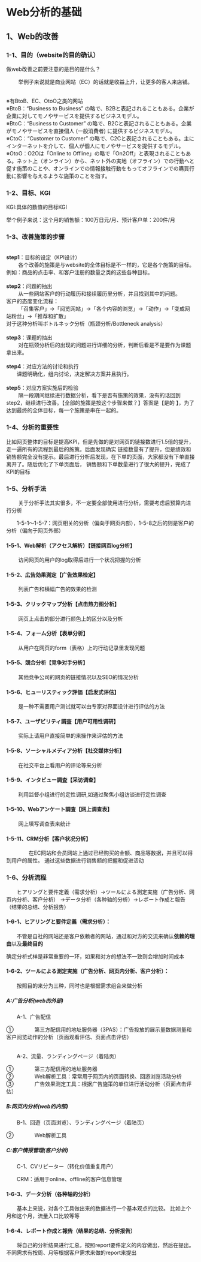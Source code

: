 # Web分析的基础
## 1、Web的改善
### 1-1、目的（website的目的确认）
<p>做web改善之前要注意的是目的是什么？</p>
<p>&emsp;&emsp;
举例子来说就是商业网站（EC）的话就是收益上升，让更多的客人来店铺。
</p>
<br>※有BtoB、EC、OtoO之类的网站
<br>※BtoB：“Business to Business” の略で、B2Bと表記されることもある。企業が企業に対してモノやサービスを提供するビジネスモデル。
<br>※BtoC：“Business to Customer” の略で、B2Cと表記されることもある。企業がモノやサービスを直接個人 (一般消費者) に提供するビジネスモデル。
<br>※CtoC：“Customer to Customer” の略で、C2Cと表記されることもある。主にインターネットを介して、個人が個人にモノやサービスを提供するモデル。
<br>※OtoO：O2Oは「Online to Offline」の略で「On2Off」と表現されることもある。ネット上（オンライン）から、ネット外の実地（オフライン）での行動へと促す施策のことや、オンラインでの情報接触行動をもってオフラインでの購買行動に影響を与えるような施策のことを指す。

### 1-2、目标、KGI
<p>KGI:具体的数值的目标KGI</p>
举个例子来说：这个月的销售额：100万日元/月、预计客户单：200件/月

### 1-3、改善施策的步骤
<br>**step1**：目标的设定（KPI设计）
<br>&emsp;&emsp;
各个改善的施策是与website的全体目标是不一样的，它是各个施策的目标。
例如：商品的点击率、和客户注册的数量之类的这些各种目标。
<br>
<br>**step2**：问题的抽出
<br>&emsp;&emsp;
从一些网站客户的行动履历和接续履历里分析，并且找到其中的问题。
<br>客户的态度变化流程：
<br>&emsp;&emsp;
「召集客户」->「阅览网站」->「各个内容的浏览」->「动作」->「变成网站粉丝」->「推荐和扩散」
<br>对于这种分析叫ボトルネック分析（瓶颈分析/Bottleneck analysis）
<br>
<br>**step3**：课题的抽出
<br>&emsp;&emsp;
对在瓶颈分析后的出现的问题进行详细的分析，判断后看是不是要作为课题拿出来。
<br>
<br>**step4**：对应方法的讨论和执行
<br>&emsp;&emsp;课题明确化，组内讨论，决定解决方案并且执行。
<br>
<br>**step5**：对应方案实施后的检验
<br>&emsp;&emsp;
隔一段期间继续进行数据分析，看下是否有施策的效果，没有的话回到step2，继续进行改善。【全部的施策是按这个步骤来做？】答案是【是的
】，为了达到最终的全体目标，每一个施策是串在一起的。

### 1-4、分析的重要性
<p>比如网页整体的目标是提高KPI，但是先做的是对网页的链接数进行1.5倍的提升，走一遍所有的流程到最后的施策。后面发现确实
链接数量有了提升，但是绩效和销售额完全没有提示。最后进行分析后发现，在下单的页面，大家都没有下单直接离开了。随后优化了下单页面后，
销售额和下单数量进行了很大的提升，完成了KPI的目标</p>

### 1-5、分析手法
<p>&emsp;&emsp;
关于分析手法其实很多，不一定要全部使用进行分析，需要考虑后预算内进行分析</p>
<p>&emsp;&emsp;1-5-1～1-5-7：网页相关的分析（偏向于网页内部），1-5-8之后的则是客户的分析（偏向于网页外部）</p>

#### 1-5-1、Web解析（アクセス解析）【链接网页log分析】
<p>&emsp;&emsp;
访问网页的用户的log取得后进行一个状况把握的分析</p>

#### 1-5-2、広告効果測定【广告效果检定】
<p>&emsp;&emsp;
列表广告和横幅广告的效果的检测</p>

#### 1-5-3、クリックマップ分析【点击热力图分析】
<p>&emsp;&emsp;
网页上点击的部分进行颜色上的区分以及分析</p>

#### 1-5-4、フォーム分析【表单分析】
<p>&emsp;&emsp;
从用户在网页的form（表格）上的行动记录里发现问题</p>

#### 1-5-5、競合分析【竞争对手分析】
<p>&emsp;&emsp;
其他竞争公司的网页的链接情况以及SEO的情况分析</p>

#### 1-5-6、ヒューリスティック評価【启发式评估】
<p>&emsp;&emsp;
是一种不需要用户测试就可以由专家对界面设计进行评估的方法</p>

#### 1-5-7、ユーザビリティ調査【用户可用性调研】
<p>&emsp;&emsp;
实际上请用户直接简单的来操作来评估的方法</p>

#### 1-5-8、ソーシャルメディア分析【社交媒体分析】
<p>&emsp;&emsp;
在社交平台上看用户的评论等来分析</p>

#### 1-5-9、インタビュー調査【采访调查】
<p>&emsp;&emsp;
利用监督小组进行的定性调研,如通过聚焦小组访谈进行定性调查</p>

#### 1-5-10、Webアンケート調査【网上调查表】
<p>&emsp;&emsp;
网上填写调查表来统计</p>

#### 1-5-11、CRM分析【客户状况分析】
<p>&emsp;&emsp;
&emsp;&emsp;在EC网站和会员网站上通过已经购买的金额、商品等数据，并且可以得到用户的属性。
通过这些数据进行销售额的把握和促进活动</p>

### 1-6、分析流程
<p>
&emsp;&emsp;ヒアリングと要件定義（需求分析）->ツールによる測定実施（广告分析、网页内分析、客户分析）
->データ分析（各种轴的分析）->レポート作成と報告（结果的总结、分析报告）
</p>

#### 1-6-1、ヒアリングと要件定義（需求分析）：
<p>&emsp;&emsp;不管是自社的网站还是客户依赖者的网站，通过和对方的交流来确认<strong>依赖的理由</strong>以及<strong>最终目的</strong></p>
确定分析式样是非常重要的一环，如果和对方的想法不一致则会增加时间成本<br>

#### 1-6-2、ツールによる測定実施（广告分析、网页内分析、客户分析）：
<p>&emsp;&emsp;按照目的来分为三种，同时也是根据需求组合来做分析</p>

##### A:广告分析(web的外部)
<p>&emsp;&emsp;A-1、广告配信</p>
①&emsp;&emsp;&emsp;&emsp;第三方配信用的地址服务器（3PAS）：广告投放的展示量数据测量和客户阅览动作的分析（页面观看评估、页面点击评估）
<br>
<br>
<p>&emsp;&emsp;A-2、流量、ランディングページ（着陆页）</p>
①&emsp;&emsp;&emsp;&emsp;第三方配信用的地址服务器<br>
②&emsp;&emsp;&emsp;&emsp;Web解析工具：常常用于网页内的页面转换、回游浏览活动分析<br>
③&emsp;&emsp;&emsp;&emsp;广告效果测定工具：根据广告施策的单位进行活动分析（页面点击评估）
<br>

##### B:网页内分析(web的内部)
<p> &emsp;&emsp;B-1、回遊（页面浏览）、ランディングページ（着陆页）</p>
②&emsp;&emsp;&emsp;&emsp;Web解析工具
<br>

##### C:客户情报管理(客户分析)
<p> &emsp;&emsp;C-1、CVリピーター（转化价值重复用户）</p>
&emsp;&emsp;CRM：适用于online、offline的客户信息管理
<br>

#### 1-6-3、データ分析（各种轴的分析）
<p>&emsp;&emsp;基本上来说，对各个工具做出来的数据进行一个基本观点的比较。
比如上个月和这个月，流量入口比较等等</p>

#### 1-6-4、レポート作成と報告（结果的总结、分析报告）
<p>&emsp;&emsp;将自己的分析结果进行汇总，按照report要件定义的内容做出，然后在提出。
不同需求有按周、月等根据客户需求来做的report来提出</p>




